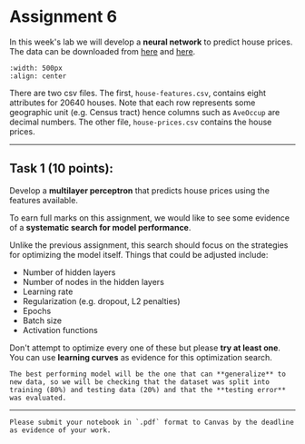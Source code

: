 # Assignment 6

In this week's lab we will develop a **neural network** to predict house prices. The data can be downloaded from [here](https://prodduke-my.sharepoint.com/:x:/g/personal/jr555_duke_edu/Efym-RdI_XROu94IYGpwuDcBhB1lLHNjKwh7q-9Pd8LGew?e=eKJUsa) and [here](https://prodduke-my.sharepoint.com/:x:/g/personal/jr555_duke_edu/EY_7YGKJ23RGktDqU6UElFoBlpWkCQFivAI09tbZQ0FUxg?e=ElS3Yj).

```{image} images/houses.png
:width: 500px
:align: center
```

There are two csv files. The first, `house-features.csv`, contains eight attributes for 20640 houses. Note that each row represents some geographic unit (e.g. Census tract) hence columns such as `AveOccup` are decimal numbers. The other file, `house-prices.csv` contains the house prices.

*****************************

## Task 1 (10 points): 

Develop a **multilayer perceptron** that predicts house prices using the features available.

To earn full marks on this assignment, we would like to see some evidence of a **systematic search for model performance**. 

Unlike the previous assignment, this search should focus on the strategies for optimizing the model itself. Things that could be adjusted include:

* Number of hidden layers
* Number of nodes in the hidden layers
* Learning rate
* Regularization (e.g. dropout, L2 penalties)
* Epochs
* Batch size
* Activation functions

Don't attempt to optimize every one of these but please **try at least one**. You can use **learning curves** as evidence for this optimization search. 

```{note}
The best performing model will be the one that can **generalize** to new data, so we will be checking that the dataset was split into training (80%) and testing data (20%) and that the **testing error** was evaluated.
```

*****************************

```{important}
Please submit your notebook in `.pdf` format to Canvas by the deadline as evidence of your work.
```